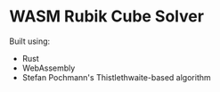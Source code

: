 # WASM Rubik Cube Solver

Built using:

- Rust
- WebAssembly
- Stefan Pochmann's Thistlethwaite-based algorithm
